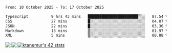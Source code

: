 <!--START_SECTION:waka-->

```txt
From: 10 October 2025 - To: 17 October 2025

TypeScript          9 hrs 43 mins   ██████████████████████░░░   87.54 %
CSS                 27 mins         █░░░░░░░░░░░░░░░░░░░░░░░░   04.07 %
JSON                22 mins         █░░░░░░░░░░░░░░░░░░░░░░░░   03.36 %
Markdown            13 mins         ▒░░░░░░░░░░░░░░░░░░░░░░░░   01.97 %
XML                 5 mins          ▒░░░░░░░░░░░░░░░░░░░░░░░░   00.88 %
```

<!--END_SECTION:waka-->
<a href="https://github.com/anuraghazra/github-readme-stats">
  <img align="left" src="https://github-readme-stats.vercel.app/api?username=Tanesan&count_private=true&show_icons=true" />
<img align="left" src="https://github-readme-stats.vercel.app/api/top-langs/?username=Tanesan" />
</a>

[![ktanemur's 42 stats](https://badge42.vercel.app/api/v2/cl1wslf6s002109l771rng2w8/stats?cursusId=21&coalitionId=62)](https://github.com/JaeSeoKim/badge42)
